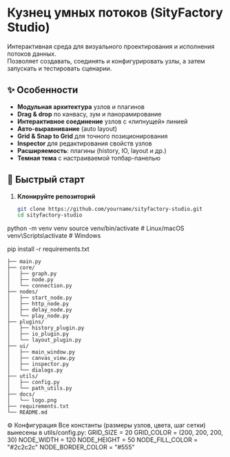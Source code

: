# Кузнец умных потоков (SityFactory Studio)

Интерактивная среда для визуального проектирования и исполнения потоков данных.  
Позволяет создавать, соединять и конфигурировать узлы, а затем запускать и тестировать сценарии.

## ✨ Особенности

- **Модульная архитектура** узлов и плагинов  
- **Drag & drop** по канвасу, зум и панорамирование  
- **Интерактивное соединение** узлов с «липнущей» линией  
- **Авто-выравнивание** (auto layout)  
- **Grid & Snap to Grid** для точного позиционирования  
- **Inspector** для редактирования свойств узлов  
- **Расширяемость**: плагины (history, IO, layout и др.)  
- **Темная тема** с настраиваемой топбар-панелью

## 🚀 Быстрый старт

1. **Клонируйте репозиторий**  
   ```bash
   git clone https://github.com/yourname/sityfactory-studio.git
   cd sityfactory-studio

python -m venv venv
source venv/bin/activate   # Linux/macOS
venv\Scripts\activate      # Windows

pip install -r requirements.txt

```
├── main.py
├── core/
│   ├── graph.py
│   ├── node.py
│   └── connection.py
├── nodes/
│   ├── start_node.py
│   ├── http_node.py
│   ├── delay_node.py
│   └── play_node.py
├── plugins/
│   ├── history_plugin.py
│   ├── io_plugin.py
│   └── layout_plugin.py
├── ui/
│   ├── main_window.py
│   ├── canvas_view.py
│   ├── inspector.py
│   └── dialogs.py
├── utils/
│   ├── config.py
│   └── path_utils.py
├── docs/
│   └── logo.png
├── requirements.txt
└── README.md
```

⚙️ Конфигурация
Все константы (размеры узлов, цвета, шаг сетки) вынесены в utils/config.py:
GRID_SIZE = 20
GRID_COLOR = (200, 200, 200, 30)
NODE_WIDTH = 120
NODE_HEIGHT = 50
NODE_FILL_COLOR = "#2c2c2c"
NODE_BORDER_COLOR = "#555"

